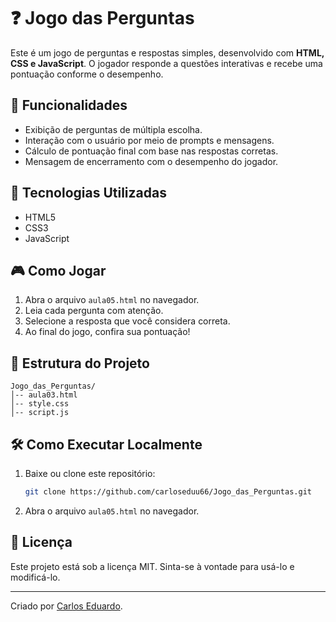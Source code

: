 # ❓ Jogo das Perguntas

Este é um jogo de perguntas e respostas simples, desenvolvido com **HTML, CSS e JavaScript**. O jogador responde a questões interativas e recebe uma pontuação conforme o desempenho.

## 📌 Funcionalidades
- Exibição de perguntas de múltipla escolha.
- Interação com o usuário por meio de prompts e mensagens.
- Cálculo de pontuação final com base nas respostas corretas.
- Mensagem de encerramento com o desempenho do jogador.

## 🚀 Tecnologias Utilizadas
- HTML5
- CSS3
- JavaScript

## 🎮 Como Jogar
1. Abra o arquivo `aula05.html` no navegador.
2. Leia cada pergunta com atenção.
3. Selecione a resposta que você considera correta.
4. Ao final do jogo, confira sua pontuação!

## 📂 Estrutura do Projeto
```
Jogo_das_Perguntas/
│-- aula03.html
│-- style.css
│-- script.js
```

## 🛠 Como Executar Localmente
1. Baixe ou clone este repositório:
   ```sh
   git clone https://github.com/carloseduu66/Jogo_das_Perguntas.git
   ```
2. Abra o arquivo `aula05.html` no navegador.

## 📝 Licença
Este projeto está sob a licença MIT. Sinta-se à vontade para usá-lo e modificá-lo.

---
Criado por [Carlos Eduardo](https://github.com/carloseduu66).
